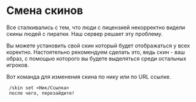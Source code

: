  # Смена скинов 

Все сталкивались с тем, что люди с лицензией некорректно видели скины людей с пиратки. Наш сервер решает эту проблему.

Вы можете установить свой скин который будет отображаться у всех коректно. Настоятельно рекомендуем сделать это, ведь скин - ваш образ, с помощью которого вы будете выделяться среди остальных игроков.

Вот команда для изменения скина по нику или по URL ссылке.

```
 /skin set <Ник/Ссылка>
 после чего, перезайдите! 
```
